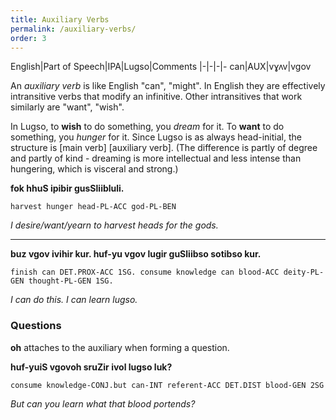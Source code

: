 ```yaml
---
title: Auxiliary Verbs
permalink: /auxiliary-verbs/
order: 3
---
```


English|Part of Speech|IPA|Lugso|Comments
|-|-|-|-
can|AUX|vɣʌv|vgov

An _auxiliary verb_ is like English "can", "might". In English they are effectively intransitive verbs that modify an infinitive. Other intransitives that work similarly are "want", "wish".

In Lugso, to **wish** to do something, you _dream_ for it. To **want** to do something, you _hunger_ for it. Since Lugso is as always head-initial, the structure is [main verb] [auxiliary verb]. (The difference is partly of degree and partly of kind - dreaming is more intellectual and less intense than hungering, which is visceral and strong.)

**fok hhuS ipibir gusSliibluli.**

`harvest hunger head-PL-ACC god-PL-BEN`

_I desire/want/yearn to harvest heads for the gods._

---

**buz vgov ivihir kur. huf-yu vgov lugir guSliibso sotibso kur.**

`finish can DET.PROX-ACC 1SG. consume knowledge can blood-ACC deity-PL-GEN thought-PL-GEN 1SG.`

_I can do this. I can learn lugso._

### Questions

**oh** attaches to the auxiliary when forming a question.

**huf-yuiS vgovoh sruZir ivol lugso luk?**

`consume knowledge-CONJ.but can-INT referent-ACC DET.DIST blood-GEN 2SG`

_But can you learn what that blood portends?_
